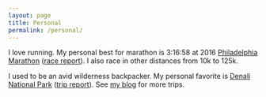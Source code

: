 ```yaml
---
layout: page
title: Personal
permalink: /personal/
---
```

I love running. My personal best for marathon is 3:16:58 at 2016 [Philadelphia Marathon](http://philadelphiamarathon.com/) ([race report](http://www.mountain-du.com/2016/11/2016-philadelphia-marathon/)). I also race in other distances from 10k to 125k.

I used to be an avid wilderness backpacker. My personal favorite is [Denali National Park](https://www.nps.gov/dena/index.htm) ([trip report](http://www.mountain-du.com/2016/09/denali/)). See [my blog](http://www.mountain-du.com/) for more trips.
